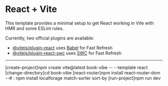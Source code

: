 # React + Vite

This template provides a minimal setup to get React working in Vite with HMR and some ESLint rules.

Currently, two official plugins are available:

- [@vitejs/plugin-react](https://github.com/vitejs/vite-plugin-react/blob/main/packages/plugin-react/README.md) uses [Babel](https://babeljs.io/) for Fast Refresh
- [@vitejs/plugin-react-swc](https://github.com/vitejs/vite-plugin-react-swc) uses [SWC](https://swc.rs/) for Fast Refresh

--------
[create-project]npm create vite@latest book-vibe -- --template react
[change-directory]cd book-vibe
[react-router]npm install react-router-dom
--# : npm install localforage match-sorter sort-by
[run-project]npm run dev

